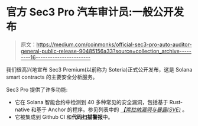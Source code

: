 # 官方 Sec3 Pro 汽车审计员:一般公开发布

> 原文：<https://medium.com/coinmonks/official-sec3-pro-auto-auditor-general-public-release-90485156a33?source=collection_archive---------16----------------------->

我们很高兴地宣布 Sec3 Premium(以前称为 Soteria)正式公开发布，这是 Solana smart contracts 的主要安全分析服务。

Sec3 Pro 提供了许多功能:

*   它在 Solana 智能合约中检测到 40 多种常见的安全漏洞，包括基于 Rust-native 和基于 Anchor 的程序。参见列表中的 [*【索拉纳漏洞与暴露(SVE)*](https://pro.sec3.dev/sves) 。
*   它被集成到 Github CI 和**代码扫描警报**中。